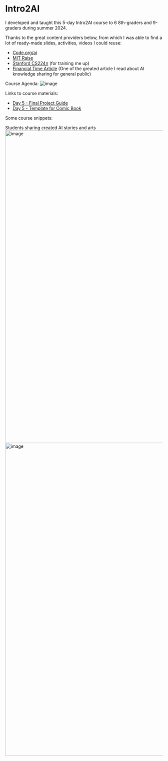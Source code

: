 # Intro2AI

I developed and taught this 5-day Intro2AI course to 6 8th-graders and 9-graders during summer 2024.

Thanks to the great content providers below, from which I was able to find a lot of ready-made slides, activities, videos I could reuse:
- [Code.org/ai](https://code.org/ai)
- [MIT Raise](https://raise.mit.edu/daily/whatisai) 
- [Stanford CS224n](https://web.stanford.edu/class/cs224n/) (for training me up)
- [Financial Time Article](https://ig.ft.com/ai-animals/) (One of the greated article I read about AI knowledge sharing for general public)

Course Agenda:
![image](https://github.com/user-attachments/assets/90be8dde-7b56-4013-b13c-44d0b730d5f0)

Links to course materials:
- [Day 5 - Final Project Guide](https://docs.google.com/presentation/d/1VouffP7RvMvsSXsSgsXLvn4SDAZSOCvs3vejR2neWAg/edit#slide=id.g2787b7136a9_0_0)  
- [Day 5 - Template for Comic Book](https://docs.google.com/presentation/d/1GOhQ6mP6NN_MHkbWNIuoes3zmXQ98xtQ8cyJEiAcA44/edit?usp=sharing)


Some course snippets:

Students sharing created AI stories and arts
<img width="1000" alt="image" src="https://github.com/user-attachments/assets/c4ed8399-a7ba-4e20-891b-d2913a0a2595">
<img width="1000" alt="image" src="https://github.com/user-attachments/assets/3ca79ee4-d0eb-42a2-92cd-969e0ad64fc6">
